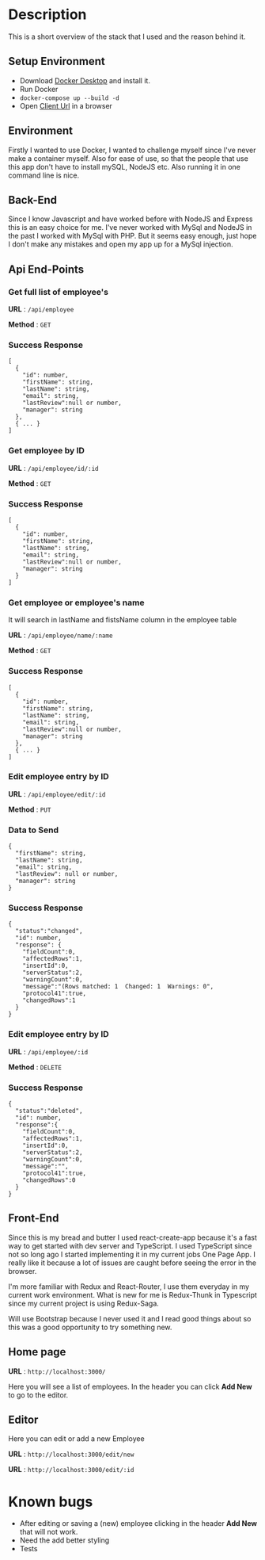 # Description

This is a short overview of the stack that I used and the reason behind it.

## Setup Environment

- Download [Docker Desktop](https://www.docker.com/get-started) and install it.
- Run Docker
- `docker-compose up --build -d`
- Open [Client Url](http://localhost:3000/) in a browser

## Environment

Firstly I wanted to use Docker, I wanted to challenge myself since I've never make a container myself. Also for ease of use, so that the people that use this app don't have to install mySQL, NodeJS etc. Also running it in one command line is nice.

## Back-End

Since I know Javascript and have worked before with NodeJS and Express this is an easy choice for me. I've never worked with MySql and NodeJS in the past I worked with MySql with PHP. But it seems easy enough, just hope I don't make any mistakes and open my app up for a MySql injection.

## Api End-Points

### Get full list of employee's

**URL** : `/api/employee`

**Method** : `GET`

### Success Response

```
[
  {
    "id": number,
    "firstName": string,
    "lastName": string,
    "email": string,
    "lastReview":null or number,
    "manager": string
  },
  { ... }
]
```

### Get employee by ID

**URL** : `/api/employee/id/:id`

**Method** : `GET`

### Success Response

```
[
  {
    "id": number,
    "firstName": string,
    "lastName": string,
    "email": string,
    "lastReview":null or number,
    "manager": string
  }
]
```

### Get employee or employee's name

It will search in lastName and fistsName column in the employee table

**URL** : `/api/employee/name/:name`

**Method** : `GET`

### Success Response

```
[
  {
    "id": number,
    "firstName": string,
    "lastName": string,
    "email": string,
    "lastReview":null or number,
    "manager": string
  },
  { ... }
]
```

### Edit employee entry by ID

**URL** : `/api/employee/edit/:id`

**Method** : `PUT`

### Data to Send

```
{
  "firstName": string,
  "lastName": string,
  "email": string,
  "lastReview": null or number,
  "manager": string
}
```

### Success Response

```
{
  "status":"changed",
  "id": number,
  "response": {
    "fieldCount":0,
    "affectedRows":1,
    "insertId":0,
    "serverStatus":2,
    "warningCount":0,
    "message":"(Rows matched: 1  Changed: 1  Warnings: 0",
    "protocol41":true,
    "changedRows":1
  }
}
```

### Edit employee entry by ID

**URL** : `/api/employee/:id`

**Method** : `DELETE`

### Success Response

```
{
  "status":"deleted",
  "id": number,
  "response":{
    "fieldCount":0,
    "affectedRows":1,
    "insertId":0,
    "serverStatus":2,
    "warningCount":0,
    "message":"",
    "protocol41":true,
    "changedRows":0
  }
}
```

## Front-End

Since this is my bread and butter I used react-create-app because it's a fast way to get started with dev server and TypeScript. I used TypeScript since not so long ago I started implementing it in my current jobs One Page App. I really like it because a lot of issues are caught before seeing the error in the browser.

I'm more familiar with Redux and React-Router, I use them everyday in my current work environment. What is new for me is Redux-Thunk in Typescript since my current project is using Redux-Saga.

Will use Bootstrap because I never used it and I read good things about so this was a good opportunity to try something new.

## Home page

**URL** : `http://localhost:3000/`

Here you will see a list of employees. In the header you can click **Add New** to go to the editor.

## Editor

Here you can edit or add a new Employee

**URL** : `http://localhost:3000/edit/new`

**URL** : `http://localhost:3000/edit/:id`

# Known bugs

- After editing or saving a (new) employee clicking in the header **Add New** that will not work.
- Need the add better styling
- Tests
